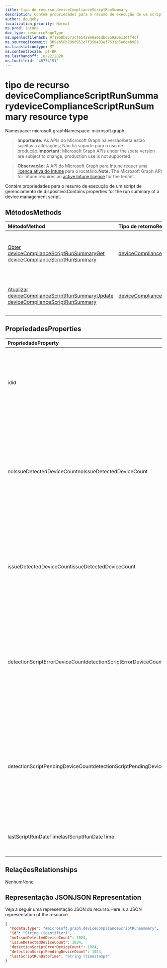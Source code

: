 ```yaml
---
title: tipo de recurso deviceComplianceScriptRunSummary
description: Contém propriedades para o resumo de execução de um script de gerenciamento de dispositivo.
author: dougeby
localization_priority: Normal
ms.prod: intune
doc_type: resourcePageType
ms.openlocfilehash: 9f1968b9573cf65429e9a01dbd25920e114ff4df
ms.sourcegitcommit: 3b9eb50b790d952c7f350433ef7531d5e6d4b963
ms.translationtype: MT
ms.contentlocale: pt-BR
ms.lasthandoff: 10/22/2020
ms.locfileid: "48734151"
---
```

# <a name="devicecompliancescriptrunsummary-resource-type"></a><span data-ttu-id="89c1a-103">tipo de recurso deviceComplianceScriptRunSummary</span><span class="sxs-lookup"><span data-stu-id="89c1a-103">deviceComplianceScriptRunSummary resource type</span></span>

<span data-ttu-id="89c1a-104">Namespace: microsoft.graph</span><span class="sxs-lookup"><span data-stu-id="89c1a-104">Namespace: microsoft.graph</span></span>

> <span data-ttu-id="89c1a-105">**Importante:** As APIs do Microsoft Graph na versão/beta estão sujeitas a alterações; Não há suporte para o uso de produção.</span><span class="sxs-lookup"><span data-stu-id="89c1a-105">**Important:** Microsoft Graph APIs under the /beta version are subject to change; production use is not supported.</span></span>

> <span data-ttu-id="89c1a-106">**Observação:** A API do Microsoft Graph para Intune requer uma [licença ativa do Intune](https://go.microsoft.com/fwlink/?linkid=839381) para o locatário.</span><span class="sxs-lookup"><span data-stu-id="89c1a-106">**Note:** The Microsoft Graph API for Intune requires an [active Intune license](https://go.microsoft.com/fwlink/?linkid=839381) for the tenant.</span></span>

<span data-ttu-id="89c1a-107">Contém propriedades para o resumo de execução de um script de gerenciamento de dispositivo.</span><span class="sxs-lookup"><span data-stu-id="89c1a-107">Contains properties for the run summary of a device management script.</span></span>

## <a name="methods"></a><span data-ttu-id="89c1a-108">Métodos</span><span class="sxs-lookup"><span data-stu-id="89c1a-108">Methods</span></span>
|<span data-ttu-id="89c1a-109">Método</span><span class="sxs-lookup"><span data-stu-id="89c1a-109">Method</span></span>|<span data-ttu-id="89c1a-110">Tipo de retorno</span><span class="sxs-lookup"><span data-stu-id="89c1a-110">Return Type</span></span>|<span data-ttu-id="89c1a-111">Descrição</span><span class="sxs-lookup"><span data-stu-id="89c1a-111">Description</span></span>|
|:---|:---|:---|
|[<span data-ttu-id="89c1a-112">Obter deviceComplianceScriptRunSummary</span><span class="sxs-lookup"><span data-stu-id="89c1a-112">Get deviceComplianceScriptRunSummary</span></span>](../api/intune-devices-devicecompliancescriptrunsummary-get.md)|[<span data-ttu-id="89c1a-113">deviceComplianceScriptRunSummary</span><span class="sxs-lookup"><span data-stu-id="89c1a-113">deviceComplianceScriptRunSummary</span></span>](../resources/intune-devices-devicecompliancescriptrunsummary.md)|<span data-ttu-id="89c1a-114">Leia as propriedades e as relações do objeto [deviceComplianceScriptRunSummary](../resources/intune-devices-devicecompliancescriptrunsummary.md) .</span><span class="sxs-lookup"><span data-stu-id="89c1a-114">Read properties and relationships of the [deviceComplianceScriptRunSummary](../resources/intune-devices-devicecompliancescriptrunsummary.md) object.</span></span>|
|[<span data-ttu-id="89c1a-115">Atualizar deviceComplianceScriptRunSummary</span><span class="sxs-lookup"><span data-stu-id="89c1a-115">Update deviceComplianceScriptRunSummary</span></span>](../api/intune-devices-devicecompliancescriptrunsummary-update.md)|[<span data-ttu-id="89c1a-116">deviceComplianceScriptRunSummary</span><span class="sxs-lookup"><span data-stu-id="89c1a-116">deviceComplianceScriptRunSummary</span></span>](../resources/intune-devices-devicecompliancescriptrunsummary.md)|<span data-ttu-id="89c1a-117">Atualiza as propriedades de um objeto [deviceComplianceScriptRunSummary](../resources/intune-devices-devicecompliancescriptrunsummary.md) .</span><span class="sxs-lookup"><span data-stu-id="89c1a-117">Update the properties of a [deviceComplianceScriptRunSummary](../resources/intune-devices-devicecompliancescriptrunsummary.md) object.</span></span>|

## <a name="properties"></a><span data-ttu-id="89c1a-118">Propriedades</span><span class="sxs-lookup"><span data-stu-id="89c1a-118">Properties</span></span>
|<span data-ttu-id="89c1a-119">Propriedade</span><span class="sxs-lookup"><span data-stu-id="89c1a-119">Property</span></span>|<span data-ttu-id="89c1a-120">Tipo</span><span class="sxs-lookup"><span data-stu-id="89c1a-120">Type</span></span>|<span data-ttu-id="89c1a-121">Descrição</span><span class="sxs-lookup"><span data-stu-id="89c1a-121">Description</span></span>|
|:---|:---|:---|
|<span data-ttu-id="89c1a-122">id</span><span class="sxs-lookup"><span data-stu-id="89c1a-122">id</span></span>|<span data-ttu-id="89c1a-123">String</span><span class="sxs-lookup"><span data-stu-id="89c1a-123">String</span></span>|<span data-ttu-id="89c1a-124">Chave da entidade de Resumo de execução de script de conformidade do dispositivo.</span><span class="sxs-lookup"><span data-stu-id="89c1a-124">Key of the device compliance script run summary entity.</span></span> <span data-ttu-id="89c1a-125">Essa propriedade é somente leitura.</span><span class="sxs-lookup"><span data-stu-id="89c1a-125">This property is read-only.</span></span>|
|<span data-ttu-id="89c1a-126">noIssueDetectedDeviceCount</span><span class="sxs-lookup"><span data-stu-id="89c1a-126">noIssueDetectedDeviceCount</span></span>|<span data-ttu-id="89c1a-127">Int32</span><span class="sxs-lookup"><span data-stu-id="89c1a-127">Int32</span></span>|<span data-ttu-id="89c1a-128">Número de dispositivos para os quais o script de detecção não encontrou um problema e o dispositivo está íntegro.</span><span class="sxs-lookup"><span data-stu-id="89c1a-128">Number of devices for which the detection script did not find an issue and the device is healthy.</span></span> <span data-ttu-id="89c1a-129">Valores válidos-2147483648 a 2147483647</span><span class="sxs-lookup"><span data-stu-id="89c1a-129">Valid values -2147483648 to 2147483647</span></span>|
|<span data-ttu-id="89c1a-130">issueDetectedDeviceCount</span><span class="sxs-lookup"><span data-stu-id="89c1a-130">issueDetectedDeviceCount</span></span>|<span data-ttu-id="89c1a-131">Int32</span><span class="sxs-lookup"><span data-stu-id="89c1a-131">Int32</span></span>|<span data-ttu-id="89c1a-132">Número de dispositivos para os quais o script de detecção encontrou um problema.</span><span class="sxs-lookup"><span data-stu-id="89c1a-132">Number of devices for which the detection script found an issue.</span></span> <span data-ttu-id="89c1a-133">Valores válidos-2147483648 a 2147483647</span><span class="sxs-lookup"><span data-stu-id="89c1a-133">Valid values -2147483648 to 2147483647</span></span>|
|<span data-ttu-id="89c1a-134">detectionScriptErrorDeviceCount</span><span class="sxs-lookup"><span data-stu-id="89c1a-134">detectionScriptErrorDeviceCount</span></span>|<span data-ttu-id="89c1a-135">Int32</span><span class="sxs-lookup"><span data-stu-id="89c1a-135">Int32</span></span>|<span data-ttu-id="89c1a-136">Número de dispositivos nos quais a execução do script de detecção encontrou um erro e não foi concluída.</span><span class="sxs-lookup"><span data-stu-id="89c1a-136">Number of devices on which the detection script execution encountered an error and did not complete.</span></span> <span data-ttu-id="89c1a-137">Valores válidos-2147483648 a 2147483647</span><span class="sxs-lookup"><span data-stu-id="89c1a-137">Valid values -2147483648 to 2147483647</span></span>|
|<span data-ttu-id="89c1a-138">detectionScriptPendingDeviceCount</span><span class="sxs-lookup"><span data-stu-id="89c1a-138">detectionScriptPendingDeviceCount</span></span>|<span data-ttu-id="89c1a-139">Int32</span><span class="sxs-lookup"><span data-stu-id="89c1a-139">Int32</span></span>|<span data-ttu-id="89c1a-140">Número de dispositivos que ainda não executaram a versão mais recente do script de conformidade do dispositivo.</span><span class="sxs-lookup"><span data-stu-id="89c1a-140">Number of devices which have not yet run the latest version of the device compliance script.</span></span> <span data-ttu-id="89c1a-141">Valores válidos-2147483648 a 2147483647</span><span class="sxs-lookup"><span data-stu-id="89c1a-141">Valid values -2147483648 to 2147483647</span></span>|
|<span data-ttu-id="89c1a-142">lastScriptRunDateTime</span><span class="sxs-lookup"><span data-stu-id="89c1a-142">lastScriptRunDateTime</span></span>|<span data-ttu-id="89c1a-143">DateTimeOffset</span><span class="sxs-lookup"><span data-stu-id="89c1a-143">DateTimeOffset</span></span>|<span data-ttu-id="89c1a-144">Hora da última execução para o script em todos os dispositivos</span><span class="sxs-lookup"><span data-stu-id="89c1a-144">Last run time for the script across all devices</span></span>|

## <a name="relationships"></a><span data-ttu-id="89c1a-145">Relações</span><span class="sxs-lookup"><span data-stu-id="89c1a-145">Relationships</span></span>
<span data-ttu-id="89c1a-146">Nenhum</span><span class="sxs-lookup"><span data-stu-id="89c1a-146">None</span></span>

## <a name="json-representation"></a><span data-ttu-id="89c1a-147">Representação JSON</span><span class="sxs-lookup"><span data-stu-id="89c1a-147">JSON Representation</span></span>
<span data-ttu-id="89c1a-148">Veja a seguir uma representação JSON do recurso.</span><span class="sxs-lookup"><span data-stu-id="89c1a-148">Here is a JSON representation of the resource.</span></span>
<!-- {
  "blockType": "resource",
  "keyProperty": "id",
  "@odata.type": "microsoft.graph.deviceComplianceScriptRunSummary"
}
-->
``` json
{
  "@odata.type": "#microsoft.graph.deviceComplianceScriptRunSummary",
  "id": "String (identifier)",
  "noIssueDetectedDeviceCount": 1024,
  "issueDetectedDeviceCount": 1024,
  "detectionScriptErrorDeviceCount": 1024,
  "detectionScriptPendingDeviceCount": 1024,
  "lastScriptRunDateTime": "String (timestamp)"
}
```





